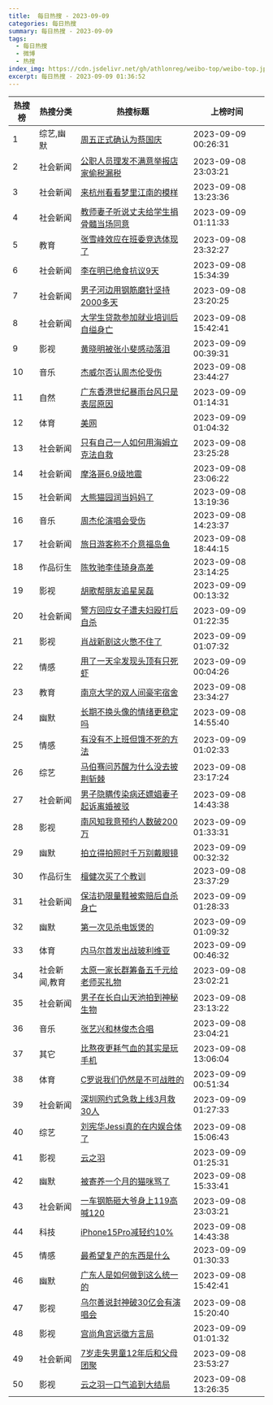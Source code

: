```yaml
---
title:  每日热搜 - 2023-09-09
categories: 每日热搜
summary: 每日热搜 - 2023-09-09
tags:
  - 每日热搜
  - 微博
  - 热搜
index_img: https://cdn.jsdelivr.net/gh/athlonreg/weibo-top/weibo-top.jpeg
excerpt: 每日热搜 - 2023-09-09 01:36:52
---
```


| 热搜榜 | 热搜分类 | 热搜标题 | 上榜时间 |
| --- | --- | --- | --- |
| 1 | 综艺,幽默 | [周五正式确认为蔡国庆](https://s.weibo.com/weibo%3Fq%3D%2523%E5%91%A8%E4%BA%94%E6%AD%A3%E5%BC%8F%E7%A1%AE%E8%AE%A4%E4%B8%BA%E8%94%A1%E5%9B%BD%E5%BA%86%2523) | 2023-09-09 00:26:31 | 
| 2 | 社会新闻 | [公职人员理发不满意举报店家偷税漏税](https://s.weibo.com/weibo%3Fq%3D%2523%E5%85%AC%E8%81%8C%E4%BA%BA%E5%91%98%E7%90%86%E5%8F%91%E4%B8%8D%E6%BB%A1%E6%84%8F%E4%B8%BE%E6%8A%A5%E5%BA%97%E5%AE%B6%E5%81%B7%E7%A8%8E%E6%BC%8F%E7%A8%8E%2523) | 2023-09-08 23:03:21 | 
| 3 | 社会新闻 | [来杭州看看梦里江南的模样](https://s.weibo.com/weibo%3Fq%3D%2523%E6%9D%A5%E6%9D%AD%E5%B7%9E%E7%9C%8B%E7%9C%8B%E6%A2%A6%E9%87%8C%E6%B1%9F%E5%8D%97%E7%9A%84%E6%A8%A1%E6%A0%B7%2523) | 2023-09-08 13:23:36 | 
| 4 | 社会新闻 | [教师妻子听说丈夫给学生捐骨髓当场同意](https://s.weibo.com/weibo%3Fq%3D%2523%E6%95%99%E5%B8%88%E5%A6%BB%E5%AD%90%E5%90%AC%E8%AF%B4%E4%B8%88%E5%A4%AB%E7%BB%99%E5%AD%A6%E7%94%9F%E6%8D%90%E9%AA%A8%E9%AB%93%E5%BD%93%E5%9C%BA%E5%90%8C%E6%84%8F%2523) | 2023-09-09 01:11:33 | 
| 5 | 教育 | [张雪峰效应在班委竞选体现了](https://s.weibo.com/weibo%3Fq%3D%2523%E5%BC%A0%E9%9B%AA%E5%B3%B0%E6%95%88%E5%BA%94%E5%9C%A8%E7%8F%AD%E5%A7%94%E7%AB%9E%E9%80%89%E4%BD%93%E7%8E%B0%E4%BA%86%2523) | 2023-09-08 23:32:27 | 
| 6 | 社会新闻 | [李在明已绝食抗议9天](https://s.weibo.com/weibo%3Fq%3D%2523%E6%9D%8E%E5%9C%A8%E6%98%8E%E5%B7%B2%E7%BB%9D%E9%A3%9F%E6%8A%97%E8%AE%AE9%E5%A4%A9%2523) | 2023-09-08 15:34:39 | 
| 7 | 社会新闻 | [男子河边用钢筋磨针坚持2000多天](https://s.weibo.com/weibo%3Fq%3D%2523%E7%94%B7%E5%AD%90%E6%B2%B3%E8%BE%B9%E7%94%A8%E9%92%A2%E7%AD%8B%E7%A3%A8%E9%92%88%E5%9D%9A%E6%8C%812000%E5%A4%9A%E5%A4%A9%2523) | 2023-09-08 23:20:25 | 
| 8 | 社会新闻 | [大学生贷款参加就业培训后自缢身亡](https://s.weibo.com/weibo%3Fq%3D%2523%E5%A4%A7%E5%AD%A6%E7%94%9F%E8%B4%B7%E6%AC%BE%E5%8F%82%E5%8A%A0%E5%B0%B1%E4%B8%9A%E5%9F%B9%E8%AE%AD%E5%90%8E%E8%87%AA%E7%BC%A2%E8%BA%AB%E4%BA%A1%2523) | 2023-09-08 15:42:41 | 
| 9 | 影视 | [黄晓明被张小斐感动落泪](https://s.weibo.com/weibo%3Fq%3D%2523%E9%BB%84%E6%99%93%E6%98%8E%E8%A2%AB%E5%BC%A0%E5%B0%8F%E6%96%90%E6%84%9F%E5%8A%A8%E8%90%BD%E6%B3%AA%2523) | 2023-09-09 00:39:31 | 
| 10 | 音乐 | [杰威尔否认周杰伦受伤](https://s.weibo.com/weibo%3Fq%3D%2523%E6%9D%B0%E5%A8%81%E5%B0%94%E5%90%A6%E8%AE%A4%E5%91%A8%E6%9D%B0%E4%BC%A6%E5%8F%97%E4%BC%A4%2523) | 2023-09-08 23:44:27 | 
| 11 | 自然 | [广东香港世纪暴雨台风只是表层原因](https://s.weibo.com/weibo%3Fq%3D%2523%E5%B9%BF%E4%B8%9C%E9%A6%99%E6%B8%AF%E4%B8%96%E7%BA%AA%E6%9A%B4%E9%9B%A8%E5%8F%B0%E9%A3%8E%E5%8F%AA%E6%98%AF%E8%A1%A8%E5%B1%82%E5%8E%9F%E5%9B%A0%2523) | 2023-09-09 01:14:31 | 
| 12 | 体育 | [美网](https://s.weibo.com/weibo%3Fq%3D%2523%E7%BE%8E%E7%BD%91%2523) | 2023-09-09 01:04:32 | 
| 13 | 社会新闻 | [只有自己一人如何用海姆立克法自救](https://s.weibo.com/weibo%3Fq%3D%2523%E5%8F%AA%E6%9C%89%E8%87%AA%E5%B7%B1%E4%B8%80%E4%BA%BA%E5%A6%82%E4%BD%95%E7%94%A8%E6%B5%B7%E5%A7%86%E7%AB%8B%E5%85%8B%E6%B3%95%E8%87%AA%E6%95%91%2523) | 2023-09-08 23:25:28 | 
| 14 | 社会新闻 | [摩洛哥6.9级地震](https://s.weibo.com/weibo%3Fq%3D%2523%E6%91%A9%E6%B4%9B%E5%93%A56.9%E7%BA%A7%E5%9C%B0%E9%9C%87%2523) | 2023-09-08 23:06:22 | 
| 15 | 社会新闻 | [大熊猫园润当妈妈了](https://s.weibo.com/weibo%3Fq%3D%2523%E5%A4%A7%E7%86%8A%E7%8C%AB%E5%9B%AD%E6%B6%A6%E5%BD%93%E5%A6%88%E5%A6%88%E4%BA%86%2523) | 2023-09-08 13:19:36 | 
| 16 | 音乐 | [周杰伦演唱会受伤](https://s.weibo.com/weibo%3Fq%3D%2523%E5%91%A8%E6%9D%B0%E4%BC%A6%E6%BC%94%E5%94%B1%E4%BC%9A%E5%8F%97%E4%BC%A4%2523) | 2023-09-08 14:23:37 | 
| 17 | 社会新闻 | [旅日游客称不介意福岛鱼](https://s.weibo.com/weibo%3Fq%3D%2523%E6%97%85%E6%97%A5%E6%B8%B8%E5%AE%A2%E7%A7%B0%E4%B8%8D%E4%BB%8B%E6%84%8F%E7%A6%8F%E5%B2%9B%E9%B1%BC%2523) | 2023-09-08 18:44:15 | 
| 18 | 作品衍生 | [陈牧驰李佳琦身高差](https://s.weibo.com/weibo%3Fq%3D%2523%E9%99%88%E7%89%A7%E9%A9%B0%E6%9D%8E%E4%BD%B3%E7%90%A6%E8%BA%AB%E9%AB%98%E5%B7%AE%2523) | 2023-09-08 23:14:25 | 
| 19 | 影视 | [胡歌帮朋友追星吴磊](https://s.weibo.com/weibo%3Fq%3D%2523%E8%83%A1%E6%AD%8C%E5%B8%AE%E6%9C%8B%E5%8F%8B%E8%BF%BD%E6%98%9F%E5%90%B4%E7%A3%8A%2523) | 2023-09-09 00:13:32 | 
| 20 | 社会新闻 | [警方回应女子遭夫妇殴打后自杀](https://s.weibo.com/weibo%3Fq%3D%2523%E8%AD%A6%E6%96%B9%E5%9B%9E%E5%BA%94%E5%A5%B3%E5%AD%90%E9%81%AD%E5%A4%AB%E5%A6%87%E6%AE%B4%E6%89%93%E5%90%8E%E8%87%AA%E6%9D%80%2523) | 2023-09-09 01:22:35 | 
| 21 | 影视 | [肖战新剧这火憋不住了](https://s.weibo.com/weibo%3Fq%3D%2523%E8%82%96%E6%88%98%E6%96%B0%E5%89%A7%E8%BF%99%E7%81%AB%E6%86%8B%E4%B8%8D%E4%BD%8F%E4%BA%86%2523) | 2023-09-09 01:07:32 | 
| 22 | 情感 | [用了一天伞发现头顶有只死虾](https://s.weibo.com/weibo%3Fq%3D%2523%E7%94%A8%E4%BA%86%E4%B8%80%E5%A4%A9%E4%BC%9E%E5%8F%91%E7%8E%B0%E5%A4%B4%E9%A1%B6%E6%9C%89%E5%8F%AA%E6%AD%BB%E8%99%BE%2523) | 2023-09-09 00:04:26 | 
| 23 | 教育 | [南京大学的双人间豪宅宿舍](https://s.weibo.com/weibo%3Fq%3D%2523%E5%8D%97%E4%BA%AC%E5%A4%A7%E5%AD%A6%E7%9A%84%E5%8F%8C%E4%BA%BA%E9%97%B4%E8%B1%AA%E5%AE%85%E5%AE%BF%E8%88%8D%2523) | 2023-09-08 23:34:27 | 
| 24 | 幽默 | [长期不换头像的情绪更稳定吗](https://s.weibo.com/weibo%3Fq%3D%2523%E9%95%BF%E6%9C%9F%E4%B8%8D%E6%8D%A2%E5%A4%B4%E5%83%8F%E7%9A%84%E6%83%85%E7%BB%AA%E6%9B%B4%E7%A8%B3%E5%AE%9A%E5%90%97%2523) | 2023-09-08 14:55:40 | 
| 25 | 情感 | [有没有不上班但饿不死的方法](https://s.weibo.com/weibo%3Fq%3D%2523%E6%9C%89%E6%B2%A1%E6%9C%89%E4%B8%8D%E4%B8%8A%E7%8F%AD%E4%BD%86%E9%A5%BF%E4%B8%8D%E6%AD%BB%E7%9A%84%E6%96%B9%E6%B3%95%2523) | 2023-09-09 01:02:33 | 
| 26 | 综艺 | [马伯骞问苏醒为什么没去披荆斩棘](https://s.weibo.com/weibo%3Fq%3D%2523%E9%A9%AC%E4%BC%AF%E9%AA%9E%E9%97%AE%E8%8B%8F%E9%86%92%E4%B8%BA%E4%BB%80%E4%B9%88%E6%B2%A1%E5%8E%BB%E6%8A%AB%E8%8D%86%E6%96%A9%E6%A3%98%2523) | 2023-09-08 23:17:24 | 
| 27 | 社会新闻 | [男子隐瞒传染病还嫖娼妻子起诉离婚被驳](https://s.weibo.com/weibo%3Fq%3D%2523%E7%94%B7%E5%AD%90%E9%9A%90%E7%9E%92%E4%BC%A0%E6%9F%93%E7%97%85%E8%BF%98%E5%AB%96%E5%A8%BC%E5%A6%BB%E5%AD%90%E8%B5%B7%E8%AF%89%E7%A6%BB%E5%A9%9A%E8%A2%AB%E9%A9%B3%2523) | 2023-09-08 14:43:38 | 
| 28 | 影视 | [南风知我意预约人数破200万](https://s.weibo.com/weibo%3Fq%3D%2523%E5%8D%97%E9%A3%8E%E7%9F%A5%E6%88%91%E6%84%8F%E9%A2%84%E7%BA%A6%E4%BA%BA%E6%95%B0%E7%A0%B4200%E4%B8%87%2523) | 2023-09-09 01:33:31 | 
| 29 | 幽默 | [拍立得拍照时千万别戴眼镜](https://s.weibo.com/weibo%3Fq%3D%2523%E6%8B%8D%E7%AB%8B%E5%BE%97%E6%8B%8D%E7%85%A7%E6%97%B6%E5%8D%83%E4%B8%87%E5%88%AB%E6%88%B4%E7%9C%BC%E9%95%9C%2523) | 2023-09-09 00:32:32 | 
| 30 | 作品衍生 | [檀健次买了个教训](https://s.weibo.com/weibo%3Fq%3D%2523%E6%AA%80%E5%81%A5%E6%AC%A1%E4%B9%B0%E4%BA%86%E4%B8%AA%E6%95%99%E8%AE%AD%2523) | 2023-09-08 23:37:29 | 
| 31 | 社会新闻 | [保洁扔限量鞋被索赔后自杀身亡](https://s.weibo.com/weibo%3Fq%3D%2523%E4%BF%9D%E6%B4%81%E6%89%94%E9%99%90%E9%87%8F%E9%9E%8B%E8%A2%AB%E7%B4%A2%E8%B5%94%E5%90%8E%E8%87%AA%E6%9D%80%E8%BA%AB%E4%BA%A1%2523) | 2023-09-09 01:28:33 | 
| 32 | 幽默 | [第一次见杀电饭煲的](https://s.weibo.com/weibo%3Fq%3D%2523%E7%AC%AC%E4%B8%80%E6%AC%A1%E8%A7%81%E6%9D%80%E7%94%B5%E9%A5%AD%E7%85%B2%E7%9A%84%2523) | 2023-09-09 01:09:32 | 
| 33 | 体育 | [内马尔首发出战玻利维亚](https://s.weibo.com/weibo%3Fq%3D%2523%E5%86%85%E9%A9%AC%E5%B0%94%E9%A6%96%E5%8F%91%E5%87%BA%E6%88%98%E7%8E%BB%E5%88%A9%E7%BB%B4%E4%BA%9A%2523) | 2023-09-09 00:46:32 | 
| 34 | 社会新闻,教育 | [太原一家长群筹备五千元给老师买礼物](https://s.weibo.com/weibo%3Fq%3D%2523%E5%A4%AA%E5%8E%9F%E4%B8%80%E5%AE%B6%E9%95%BF%E7%BE%A4%E7%AD%B9%E5%A4%87%E4%BA%94%E5%8D%83%E5%85%83%E7%BB%99%E8%80%81%E5%B8%88%E4%B9%B0%E7%A4%BC%E7%89%A9%2523) | 2023-09-08 23:02:21 | 
| 35 | 社会新闻 | [男子在长白山天池拍到神秘生物](https://s.weibo.com/weibo%3Fq%3D%2523%E7%94%B7%E5%AD%90%E5%9C%A8%E9%95%BF%E7%99%BD%E5%B1%B1%E5%A4%A9%E6%B1%A0%E6%8B%8D%E5%88%B0%E7%A5%9E%E7%A7%98%E7%94%9F%E7%89%A9%2523) | 2023-09-08 23:13:22 | 
| 36 | 音乐 | [张艺兴和林俊杰合唱](https://s.weibo.com/weibo%3Fq%3D%2523%E5%BC%A0%E8%89%BA%E5%85%B4%E5%92%8C%E6%9E%97%E4%BF%8A%E6%9D%B0%E5%90%88%E5%94%B1%2523) | 2023-09-08 23:04:21 | 
| 37 | 其它 | [比熬夜更耗气血的其实是玩手机](https://s.weibo.com/weibo%3Fq%3D%2523%E6%AF%94%E7%86%AC%E5%A4%9C%E6%9B%B4%E8%80%97%E6%B0%94%E8%A1%80%E7%9A%84%E5%85%B6%E5%AE%9E%E6%98%AF%E7%8E%A9%E6%89%8B%E6%9C%BA%2523) | 2023-09-08 13:06:04 | 
| 38 | 体育 | [C罗说我们仍然是不可战胜的](https://s.weibo.com/weibo%3Fq%3D%2523C%E7%BD%97%E8%AF%B4%E6%88%91%E4%BB%AC%E4%BB%8D%E7%84%B6%E6%98%AF%E4%B8%8D%E5%8F%AF%E6%88%98%E8%83%9C%E7%9A%84%2523) | 2023-09-09 00:51:34 | 
| 39 | 社会新闻 | [深圳网约式急救上线3月救30人](https://s.weibo.com/weibo%3Fq%3D%2523%E6%B7%B1%E5%9C%B3%E7%BD%91%E7%BA%A6%E5%BC%8F%E6%80%A5%E6%95%91%E4%B8%8A%E7%BA%BF3%E6%9C%88%E6%95%9130%E4%BA%BA%2523) | 2023-09-09 01:27:33 | 
| 40 | 综艺 | [刘宪华Jessi真的在内娱合体了](https://s.weibo.com/weibo%3Fq%3D%2523%E5%88%98%E5%AE%AA%E5%8D%8EJessi%E7%9C%9F%E7%9A%84%E5%9C%A8%E5%86%85%E5%A8%B1%E5%90%88%E4%BD%93%E4%BA%86%2523) | 2023-09-08 15:06:43 | 
| 41 | 影视 | [云之羽](https://s.weibo.com/weibo%3Fq%3D%2523%E4%BA%91%E4%B9%8B%E7%BE%BD%2523) | 2023-09-09 01:25:31 | 
| 42 | 幽默 | [被寄养一个月的猫咪骂了](https://s.weibo.com/weibo%3Fq%3D%2523%E8%A2%AB%E5%AF%84%E5%85%BB%E4%B8%80%E4%B8%AA%E6%9C%88%E7%9A%84%E7%8C%AB%E5%92%AA%E9%AA%82%E4%BA%86%2523) | 2023-09-08 15:33:41 | 
| 43 | 社会新闻 | [一车钢筋砸大爷身上119高喊120](https://s.weibo.com/weibo%3Fq%3D%2523%E4%B8%80%E8%BD%A6%E9%92%A2%E7%AD%8B%E7%A0%B8%E5%A4%A7%E7%88%B7%E8%BA%AB%E4%B8%8A119%E9%AB%98%E5%96%8A120%2523) | 2023-09-08 23:03:21 | 
| 44 | 科技 | [iPhone15Pro减轻约10%](https://s.weibo.com/weibo%3Fq%3D%2523iPhone15Pro%E5%87%8F%E8%BD%BB%E7%BA%A610%25%2523) | 2023-09-08 14:43:38 | 
| 45 | 情感 | [最希望复产的东西是什么](https://s.weibo.com/weibo%3Fq%3D%2523%E6%9C%80%E5%B8%8C%E6%9C%9B%E5%A4%8D%E4%BA%A7%E7%9A%84%E4%B8%9C%E8%A5%BF%E6%98%AF%E4%BB%80%E4%B9%88%2523) | 2023-09-09 01:30:33 | 
| 46 | 幽默 | [广东人是如何做到这么统一的](https://s.weibo.com/weibo%3Fq%3D%2523%E5%B9%BF%E4%B8%9C%E4%BA%BA%E6%98%AF%E5%A6%82%E4%BD%95%E5%81%9A%E5%88%B0%E8%BF%99%E4%B9%88%E7%BB%9F%E4%B8%80%E7%9A%84%2523) | 2023-09-08 15:42:41 | 
| 47 | 影视 | [乌尔善说封神破30亿会有演唱会](https://s.weibo.com/weibo%3Fq%3D%2523%E4%B9%8C%E5%B0%94%E5%96%84%E8%AF%B4%E5%B0%81%E7%A5%9E%E7%A0%B430%E4%BA%BF%E4%BC%9A%E6%9C%89%E6%BC%94%E5%94%B1%E4%BC%9A%2523) | 2023-09-08 15:20:40 | 
| 48 | 影视 | [宫尚角宫远徵方言局](https://s.weibo.com/weibo%3Fq%3D%2523%E5%AE%AB%E5%B0%9A%E8%A7%92%E5%AE%AB%E8%BF%9C%E5%BE%B5%E6%96%B9%E8%A8%80%E5%B1%80%2523) | 2023-09-09 01:01:32 | 
| 49 | 社会新闻 | [7岁走失男童12年后和父母团聚](https://s.weibo.com/weibo%3Fq%3D%25237%E5%B2%81%E8%B5%B0%E5%A4%B1%E7%94%B7%E7%AB%A512%E5%B9%B4%E5%90%8E%E5%92%8C%E7%88%B6%E6%AF%8D%E5%9B%A2%E8%81%9A%2523) | 2023-09-08 23:53:27 | 
| 50 | 影视 | [云之羽一口气追到大结局](https://s.weibo.com/weibo%3Fq%3D%2523%E4%BA%91%E4%B9%8B%E7%BE%BD%E4%B8%80%E5%8F%A3%E6%B0%94%E8%BF%BD%E5%88%B0%E5%A4%A7%E7%BB%93%E5%B1%80%2523) | 2023-09-08 13:26:35 | 
